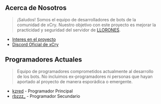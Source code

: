 ## Acerca de Nosotros
> ¡Saludos! Somos el equipo de desarrolladores de bots de la comunidad de xCry. Nuestro objetivo con este proyecto es mejorar la practicidad y seguridad del servidor de [LLORONES]().

* [Interes en el proyecto](https://discord.com/channels/753629616954015764/987557726710276096)
* [Discord Oficial de xCry](https://discord.gg/xcry)

## Programadores Actuales
> Equipo de programadores comprometidos actualmente al desarrollo de los bots. No incluimos ex-programadores ni personas que hayan aportado al proyecto de manera esporádica o emergente.

- [kzred](https://twitter.com/kredmp) - Programador Principal
- [rbzzz_](https://discord.com/users/1102012338409853029) - Programador Secundario
